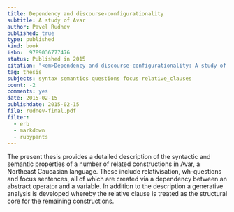 ```yaml
---
title: Dependency and discourse-configurationality
subtitle: A study of Avar
author: Pavel Rudnev
published: true
type: published
kind: book
isbn:  9789036777476
status: Published in 2015
citation: "<em>Dependency and discourse-configurationality: A study of Avar</em>, Groningen Dissertations in Linguistics 129, 2015."
tag: thesis
subjects: syntax semantics questions focus relative_clauses
count: -2
comments: yes
date: 2015-02-15
publishdate: 2015-02-15
file: rudnev-final.pdf
filter:
  - erb
  - markdown
  - rubypants
---
```


The present thesis provides a detailed description of the syntactic and semantic properties of a number of related constructions in Avar, a Northeast Caucasian language. These include relativisation, wh-questions and focus sentences, all of which are created via a dependency between an abstract operator and a variable. In addition to the description a generative analysis is developed whereby the relative clause is treated as the structural core for the remaining constructions.
